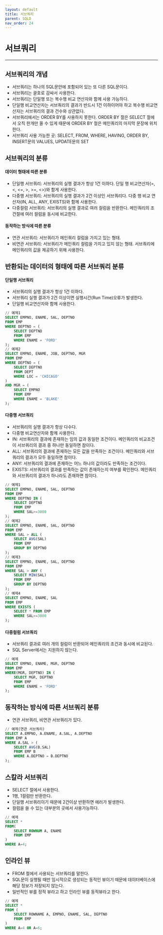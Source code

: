 ```yaml
---
layout: default
title: 서브쿼리
parent: SQLD
nav_order: 24
---
```


# 서브쿼리

---

## 서브쿼리의 개념

- 서브쿼리는 하나의 SQL문안에 포함되어 있는 또 다른 SQL문이다.
- 서브쿼리는 괄호로 감싸서 사용한다.
- 서브쿼리는 단일행 또는 복수행 비교 연산자와 함께 사용 가능하다.
- 단일행 비교연산자는 서브쿼리의 결과가 반드시 1건 이하이어야 하고 복수행 비교연산자는 서브쿼리의 결과 건수와 상관없다.
- 서브쿼리에서는 ORDER BY를 사용하지 못한다. ORDER BY 절은 SELECT 절에서 오직 한개만 올 수 있게 때문에 ORDER BY 절은 메인쿼리의 마지막 문장에 위치한다.
- 서브쿼리 사용 가능한 곳: SELECT, FROM, WHERE, HAVING, ORDER BY, INSERT문의 VALUES, UPDATE문의 SET

## 서브쿼리의 분류

#### 데이터 형태에 따른 분류

- 단일행 서브쿼리: 서브쿼리의 실행 결과가 항상 1건 이하다. 단일 행 비교연산자(=, <, <=, >, >=, <>)와 함게 사용한다.
- 다중행 서브쿼리: 서브쿼리의 실행 결과가 2건 이상인 서브쿼리다. 다중 행 비교 연산자(IN, ALL, ANY, EXISTS)와 함께 사용한다.
- 다중컬럼 서브쿼리: 서브쿼리의 실행 결과로 여러 컬럼을 반환한다. 메인쿼리의 조건절에 여러 컬럼을 동시에 비교한다.

#### 동작하는 방식에 따른 분류

- 연관 서브쿼리: 서브쿼리가 메인쿼리 컬럼을 가지고 있는 형태.
- 비연관 서브쿼리: 서브쿼리가 메인쿼리 컬럼을 가지고 있지 않는 형태. 서브쿼리에 메인쿼리의 값을 제공하기 위해 사용한다.

## 반환되는 데이터의 형태에 따른 서브쿼리 분류

#### 단일행 서브쿼리

- 서브쿼리의 실행 결과가 항상 1건 이하다.
- 서브쿼리 실행 결과가 2건 이상이면 실행시간(Run Time)오류가 발생한다.
- 단일행 비교연산자와 함께 사용한다.

```sql
// 예제1
SELECT EMPNO, ENAME, SAL, DEPTNO
FROM EMP
WHERE DEPTNO = (
    SELECT DEPTNO
    FROM EMP
    WHERE ENAME = 'FORD'
);
// 예제2
SELECT EMPNO, ENAME, JOB, DEPTNO, MGR
FROM EMP
WHERE DEPTNO = (
    SELECT DEPTNO
    FROM DEPT
    WHERE LOC = 'CHICAGO'
)
AND MGR = (
    SELECT EMPNO
    FROM EMP
    WHERE ENAME = 'BLAKE'
);

```

#### 다중행 서브쿼리

- 서브쿼리의 실행 결과가 항상 다수다.
- 다중행 비교연산자와 함께 사용한다.
- IN: 서브쿼리의 결과에 존재하는 임의 값과 동일한 조건이다. 메인쿼리의 비교조건이 서브쿼리의 결과 중 하나만 동일하면 참이다.
- ALL: 서브쿼리의 결과에 존재하는 모든 값을 만족하는 조건이다. 메인쿼리와 서브쿼리의 결과가 모두 동일하면 참이다.
- ANY: 서브쿼리의 결과에 존재하는 어느 하나의 값이라도 만족하는 조건이다.
- EXISTS: 서브쿼리의 결과를 만족하는 값이 존재하는지 여부를 확인한다. 메인쿼리와 서브쿼리의 결과가 하나라도 존재하면 참이다.

```sql
// 예제1
SELECT EMPNO, ENAME, SAL, DEPTNO
FROM EMP
WHERE DEPTNO IN (
    SELECT DEPTNO
    FROM EMP
    WHERE SAL>=3000
);
// 예제2
SELECT EMPNO, ENAME, SAL, DEPTNO
FROM EMP
WHERE SAL > ALL (
    SELECT AVG(SAL)
    FROM EMP
    GROUP BY DEPTNO
);
// 예제3
SELECT EMPNO, ENAME, SAL, DEPTNO
FROM EMP
WHERE SAL > ANY (
    SELECT MIN(SAL)
    FROM EMP
    GROUP BY DEPTNO
);
// 예제4
SELECT EMPNO, ENAME, SAL
FROM EMP
WHERE EXISTS (
    SELECT * FROM EMP
    WHERE SAL>=3000
);
```

#### 다중컬럼 서브쿼리

- 서브쿼리 결과로 여러 개의 컬럼이 반환되어 메인쿼리의 조건과 동시에 비교된다.
- SQL Server에서는 지원하지 않는다.

```sql
// 예제
SELECT EMPNO, ENAME, MGR, DEPTNO
FROM EMP
WHERE(MGR, DEPTNO) IN (
    SELECT MGR, DEPTNO
    FROM EMP
    WHERE ENAME = 'FORD'
);
```

## 동작하는 방식에 따른 서브쿼리 분류

- 연관 서브쿼리, 비연관 서브쿼리가 있다.

```sql
// 예제(연관 서브쿼리)
SELECT A.EMPNO, A.ENAME, A.SAL, A.DEPTNO
FROM EMP A
WHERE A.SAL > (
    SELECT AVG(B.SAL)
    FROM EMP B
    WHERE A.DEPTNO = B.DEPTNO
);
```

## 스칼라 서브쿼리

- SELECT 절에서 사용한다.
- 1행, 1컬럼만 반환한다.
- 단일행 서브쿼리이기 때문에 2건이상 반환하면 에러가 발생한다.
- 컬럼을 쓸 수 있는 대부분의 곳에서 사용가능하다.

```sql
// 예제
SELECT *
FROM(
    SELECT ROWNUM A, ENAME
    FROM EMP
)
WHERE A=4;
```

## 인라인 뷰

- FROM 절에서 사용되는 서브쿼리를 말한다.
- SQL문이 실행될 때만 임시적으로 생성되는 동적인 뷰이기 때문에 데이터베이스에 해당 정보가 저장되지 않는다.
- 일반적인 뷰를 정적 뷰라고 하고 인라인 뷰를 동적뷰라고 한다.

```sql
// 예제
SELECT *
FROM (
    SELECT ROWNAME A, EMPNO, ENAME, SAL, DEPTNO
    FROM EMP
)
WHERE A=4 OR A=6;
```
